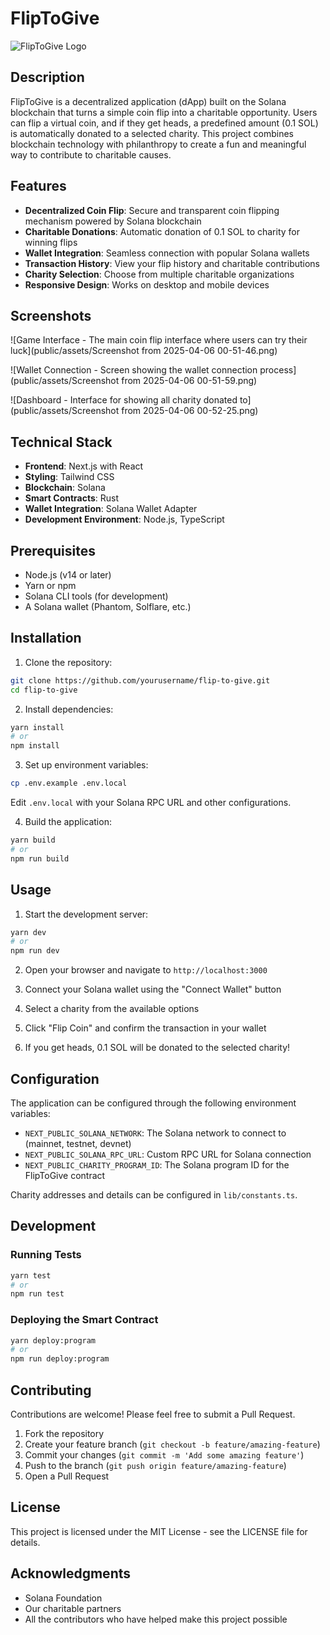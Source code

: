 # FlipToGive

![FlipToGive Logo](public/logo.png) <!-- Replace with actual logo path if available -->

## Description

FlipToGive is a decentralized application (dApp) built on the Solana blockchain that turns a simple coin flip into a charitable opportunity. Users can flip a virtual coin, and if they get heads, a predefined amount (0.1 SOL) is automatically donated to a selected charity. This project combines blockchain technology with philanthropy to create a fun and meaningful way to contribute to charitable causes.

## Features

- **Decentralized Coin Flip**: Secure and transparent coin flipping mechanism powered by Solana blockchain
- **Charitable Donations**: Automatic donation of 0.1 SOL to charity for winning flips
- **Wallet Integration**: Seamless connection with popular Solana wallets
- **Transaction History**: View your flip history and charitable contributions
- **Charity Selection**: Choose from multiple charitable organizations
- **Responsive Design**: Works on desktop and mobile devices

## Screenshots

![Game Interface - The main coin flip interface where users can try their luck](public/assets/Screenshot from 2025-04-06 00-51-46.png)

![Wallet Connection - Screen showing the wallet connection process](public/assets/Screenshot from 2025-04-06 00-51-59.png)

![Dashboard - Interface for showing all charity donated to](public/assets/Screenshot from 2025-04-06 00-52-25.png) 

## Technical Stack

- **Frontend**: Next.js with React
- **Styling**: Tailwind CSS
- **Blockchain**: Solana
- **Smart Contracts**: Rust
- **Wallet Integration**: Solana Wallet Adapter
- **Development Environment**: Node.js, TypeScript

## Prerequisites

- Node.js (v14 or later)
- Yarn or npm
- Solana CLI tools (for development)
- A Solana wallet (Phantom, Solflare, etc.)

## Installation

1. Clone the repository:
```bash
git clone https://github.com/yourusername/flip-to-give.git
cd flip-to-give
```

2. Install dependencies:
```bash
yarn install
# or
npm install
```

3. Set up environment variables:
```bash
cp .env.example .env.local
```
Edit `.env.local` with your Solana RPC URL and other configurations.

4. Build the application:
```bash
yarn build
# or
npm run build
```

## Usage

1. Start the development server:
```bash
yarn dev
# or
npm run dev
```

2. Open your browser and navigate to `http://localhost:3000`

3. Connect your Solana wallet using the "Connect Wallet" button

4. Select a charity from the available options

5. Click "Flip Coin" and confirm the transaction in your wallet

6. If you get heads, 0.1 SOL will be donated to the selected charity!

## Configuration

The application can be configured through the following environment variables:

- `NEXT_PUBLIC_SOLANA_NETWORK`: The Solana network to connect to (mainnet, testnet, devnet)
- `NEXT_PUBLIC_SOLANA_RPC_URL`: Custom RPC URL for Solana connection
- `NEXT_PUBLIC_CHARITY_PROGRAM_ID`: The Solana program ID for the FlipToGive contract

Charity addresses and details can be configured in `lib/constants.ts`.

## Development

### Running Tests

```bash
yarn test
# or
npm run test
```

### Deploying the Smart Contract

```bash
yarn deploy:program
# or
npm run deploy:program
```

## Contributing

Contributions are welcome! Please feel free to submit a Pull Request.

1. Fork the repository
2. Create your feature branch (`git checkout -b feature/amazing-feature`)
3. Commit your changes (`git commit -m 'Add some amazing feature'`)
4. Push to the branch (`git push origin feature/amazing-feature`)
5. Open a Pull Request

## License

This project is licensed under the MIT License - see the LICENSE file for details.

## Acknowledgments

- Solana Foundation
- Our charitable partners
- All the contributors who have helped make this project possible

